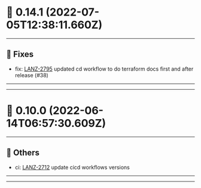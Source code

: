 # :confetti_ball: 0.14.1 (2022-07-05T12:38:11.660Z)
- - -
## :bug: Fixes
* fix: [LANZ-2795](https://ohpen.atlassian.net/browse/LANZ-2795) updated cd workflow to do terraform docs first and after release (#38)
- - -
- - -
# :confetti_ball: 0.10.0 (2022-06-14T06:57:30.609Z)
- - -
## :newspaper: Others
* ci: [LANZ-2712](https://ohpen.atlassian.net/browse/LANZ-2712) update cicd workflows versions
- - -
- - -
